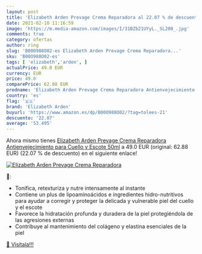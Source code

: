 ```yaml
---
layout: post
title: 'Elizabeth Arden Prevage Crema Reparadora al 22.07 % de descuento'
date: 2021-02-10 11:16:59
image: 'https://m.media-amazon.com/images/I/31BZb21UYyL._SL200_.jpg'
comments: true
category: ofertas
author: ring
slug: 'B00O988O02-es Elizabeth Arden Prevage Crema Reparadora...'
sku: 'B00O988O02-es'
tags: [ 'elizabeth','arden', ]
actualPrice: 49.0 EUR
currency: EUR
price: 49.0
comparePrice: 62.88 EUR
prodname: 'Elizabeth Arden Prevage Crema Reparadora Antienvejecimiento para Cuello y Escote 50ml'
country: 'es'
flag: '🇪🇸'
brand: 'Elizabeth Arden'
buyurl: 'https://www.amazon.es/dp/B00O988O02/?tag=tolees-21'
descuento: '22.07'
average: '53.495'
---
```


Ahora mismo tienes [Elizabeth Arden Prevage Crema Reparadora Antienvejecimiento para Cuello y Escote 50ml](https://www.amazon.es/dp/B00O988O02/?tag=tolees-21) a 49.0 EUR (original: 62.88 EUR) (22.07 %  de descuento) en el siguiente enlace!

[![Elizabeth Arden Prevage Crema Reparadora](https://m.media-amazon.com/images/I/31BZb21UYyL._SL200_.jpg)](https://www.amazon.es/dp/B00O988O02/?tag=tolees-21)

🔎:

- Tonifica, retexturiza y nutre intensamente al instante
- Contiene un plus de lipoaminoácidos e ingredientes hidro-nutritivos para ayudar a corregir y proteger la delicada y vulnerable piel del cuello y el escote
- Favorece la hidratación profunda y duradera de la piel protegiéndola de las agresiones externas
- Contribuye al mantenimiento del colágeno y elastina esenciales de la piel

[🛒 Visítala!!!](https://www.amazon.es/dp/B00O988O02/?tag=tolees-21)
